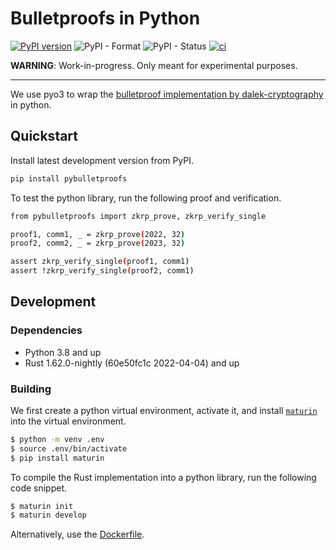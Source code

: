# Bulletproofs in Python
[![PyPI version](https://badge.fury.io/py/pybulletproofs.svg)](https://badge.fury.io/py/pybulletproofs)
![PyPI - Format](https://img.shields.io/pypi/format/pybulletproofs)
![PyPI - Status](https://img.shields.io/pypi/status/pybulletproofs)
[![ci](https://github.com/initc3/pybulletproofs/actions/workflows/ci.yml/badge.svg)](https://github.com/initc3/pybulletproofs/actions/workflows/ci.yml)

**WARNING**: Work-in-progress. Only meant for experimental purposes.

---

We use pyo3 to wrap the [bulletproof implementation by dalek-cryptography][bulletproofs]
in python.

## Quickstart
Install latest development version from PyPI.

```bash
pip install pybulletproofs
```

To test the python library, run the following proof and verification.

```bash
from pybulletproofs import zkrp_prove, zkrp_verify_single

proof1, comm1, _ = zkrp_prove(2022, 32)
proof2, comm2, _ = zkrp_prove(2023, 32)

assert zkrp_verify_single(proof1, comm1)
assert !zkrp_verify_single(proof2, comm1)
```

## Development

### Dependencies
- Python 3.8 and up
- Rust 1.62.0-nightly (60e50fc1c 2022-04-04) and up

### Building
We first create a python virtual environment, activate it, and install
[`maturin`][maturin] into the virtual environment.

```bash
$ python -m venv .env
$ source .env/bin/activate
$ pip install maturin
```

To compile the Rust implementation into a python library, run the following code snippet.

```bash
$ maturin init
$ maturin develop
```

Alternatively, use the [Dockerfile][dockerfile].


[bulletproofs]: https://github.com/dalek-cryptography/bulletproofs/blob/main/README.md
[dockerfile]: https://github.com/initc3/pybulletproofs/blob/main/Dockerfile
[maturin]: https://github.com/PyO3/maturin
